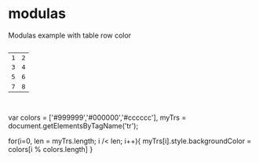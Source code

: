 modulas
=======

Modulas example with table row color

<pre>
<table width="200">
  <tr>
    <td>1</td>
    <td>2</td>
  </tr>
  <tr>
    <td>3</td>
    <td>4</td>
  </tr>
  <tr>
    <td>5</td>
    <td>6</td>
  </tr>
  <tr>
    <td>7</td>
    <td>8</td>
  </tr>
</table>
</pre>

var colors = ['#999999','#000000','#cccccc'],
    myTrs = document.getElementsByTagName('tr');
	
for(i=0, len = myTrs.length; i /< len; i++){
  myTrs[i].style.backgroundColor = colors[i % colors.length]
}

